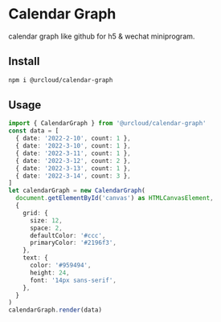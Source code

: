 # Calendar Graph

calendar graph like github for h5 & wechat miniprogram.

## Install

```bash
npm i @urcloud/calendar-graph
```

## Usage

```ts
import { CalendarGraph } from '@urcloud/calendar-graph'
const data = [
  { date: '2022-2-10', count: 1 },
  { date: '2022-3-10', count: 1 },
  { date: '2022-3-11', count: 1 },
  { date: '2022-3-12', count: 2 },
  { date: '2022-3-13', count: 1 },
  { date: '2022-3-14', count: 3 },
]
let calendarGraph = new CalendarGraph(
  document.getElementById('canvas') as HTMLCanvasElement,
  {
    grid: {
      size: 12,
      space: 2,
      defaultColor: '#ccc',
      primaryColor: '#2196f3',
    },
    text: {
      color: '#959494',
      height: 24,
      font: '14px sans-serif',
    },
  }
)
calendarGraph.render(data)
```
